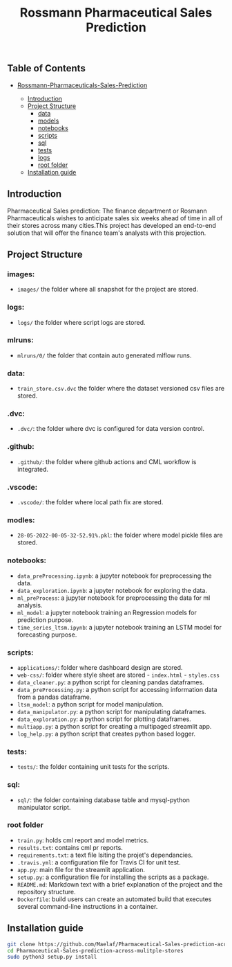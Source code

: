 
<h1 align="center">Rossmann Pharmaceutical Sales Prediction</h1>


</br>



## Table of Contents

* [Rossmann-Pharmaceuticals-Sales-Prediction](#pharmaceutical-sales-prediction)

  - [Introduction](##Introduction)
  - [Project Structure](#project-structure)
    * [data](#data)
    * [models](#models)
    * [notebooks](#notebooks)
    * [scripts](#scripts)
    * [sql](#sql)
    * [tests](#tests)
    * [logs](#logs)
    * [root folder](#root-folder)
  - [Installation guide](#installation-guide)

## Introduction
Pharmaceutical Sales prediction: The finance department or Rosmann Pharmaceuticals wishes to anticipate sales six weeks ahead of time in all of their stores across many cities.This project has developed an end-to-end solution that will offer the finance team's analysts with this projection.

## Project Structure

### images:

- `images/` the folder where all snapshot for the project are stored.

### logs:

- `logs/` the folder where script logs are stored.

### mlruns:
- `mlruns/0/` the folder that contain auto generated mlflow runs.
### data:

 - `train_store.csv.dvc` the folder where the dataset versioned csv files are stored.

### .dvc:
- `.dvc/`: the folder where dvc is configured for data version control.

### .github:

- `.github/`: the folder where github actions and CML workflow is integrated.

### .vscode:

- `.vscode/`: the folder where local path fix are stored.
### modles:
- `28-05-2022-00-05-32-52.91%.pkl`: the folder where model pickle files are stored.

### notebooks:

- `data_preProcessing.ipynb`: a jupyter notebook for preprocessing the data.
- `data_exploration.ipynb`: a jupyter notebook for exploring the data.
- `ml_preProcess`: a jupyter notebook for preprocessing the data for ml analysis.
- `ml_model`: a jupyter notebook training an Regression models for prediction purpose.
- `time_series_ltsm.ipynb`: a jupyter notebook training an LSTM model for forecasting purpose.

###  scripts:

- `applications/`: folder where dashboard design are stored.
- `web-css/`: folder where style sheet are stored
      - `index.html`
      - `styles.css`
- `data_cleaner.py`: a python script for cleaning pandas dataframes.
- `data_preProcessing.py`:  a python script for accessing information data from a pandas dataframe.
- `ltsm_model`: a python script for model manipulation.
- `data_manipulator.py`: a python script for manipulating dataframes.
- `data_exploration.py`: a python script for plotting dataframes.
- `multiapp.py`: a python script for creating a multipaged streamlit app.
- `log_help.py`: a python script that creates python based logger.
### tests:

- `tests/`: the folder containing unit tests for the scripts.

### sql:

- `sql/`: the folder containing database table and mysql-python manipulator script.
### root folder

- `train.py`: holds cml report and model metrics.
- `results.txt`: contains cml pr reports.
- `requirements.txt`: a text file lsiting the projet's dependancies.
- `.travis.yml`: a configuration file for Travis CI for unit test.
- `app.py`: main file for the streamlit application.
- `setup.py`: a configuration file for installing the scripts as a package.
- `README.md`: Markdown text with a brief explanation of the project and the repository structure.
- `Dockerfile`: build users can create an automated build that executes several command-line instructions in a container.

## Installation guide

```bash
git clone https://github.com/Maelaf/Pharmaceutical-Sales-prediction-across-multiple-stores
cd Pharmaceutical-Sales-prediction-across-mulitple-stores
sudo python3 setup.py install
```
